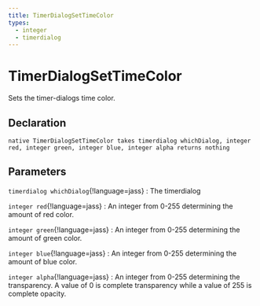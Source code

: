 ```yaml
---
title: TimerDialogSetTimeColor
types:
  - integer
  - timerdialog
---
```


# TimerDialogSetTimeColor
Sets the timer-dialogs time color.

## Declaration

```jass
native TimerDialogSetTimeColor takes timerdialog whichDialog, integer red, integer green, integer blue, integer alpha returns nothing
```

## Parameters
`timerdialog whichDialog`{!language=jass}
: The timerdialog

`integer red`{!language=jass}
: An integer from 0-255 determining the amount of red color.

`integer green`{!language=jass}
: An integer from 0-255 determining the amount of green color.

`integer blue`{!language=jass}
: An integer from 0-255 determining the amount of blue color.

`integer alpha`{!language=jass}
: An integer from 0-255 determining the transparency. A value of 0 is complete transparency while a value of 255 is complete opacity.
